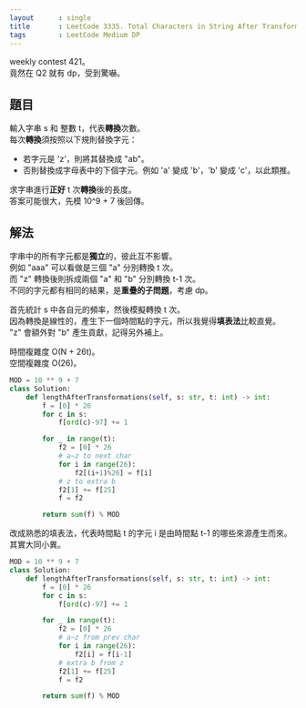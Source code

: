 ```yaml
---
layout      : single
title       : LeetCode 3335. Total Characters in String After Transformations I
tags        : LeetCode Medium DP
---
```

weekly contest 421。  
竟然在 Q2 就有 dp，受到驚嚇。  

## 題目

輸入字串 s 和 整數 t，代表**轉換**次數。  
每次**轉換**須按照以下規則替換字元：  

- 若字元是 'z'，則將其替換成 "ab"。  
- 否則替換成字母表中的下個字元。例如 'a' 變成 'b'，'b' 變成 'c'，以此類推。  

求字串進行**正好** t 次**轉換**後的長度。  
答案可能很大，先模 10^9 + 7 後回傳。  

## 解法

字串中的所有字元都是**獨立**的，彼此互不影響。  
例如 "aaa" 可以看做是三個 "a" 分別轉換 t 次。  
而 "z" 轉換後則拆成兩個 "a" 和 "b" 分別轉換 t-1 次。  
不同的字元都有相同的結果，是**重疊的子問題**，考慮 dp。  

首先統計 s 中各自元的頻率，然後模擬轉換 t 次。  
因為轉換是線性的，產生下一個時間點的字元，所以我覺得**填表法**比較直覺。  
"z" 會額外對 "b" 產生貢獻，記得另外補上。  

時間複雜度 O(N + 26t)。  
空間複雜度 O(26)。  

```python
MOD = 10 ** 9 + 7
class Solution:
    def lengthAfterTransformations(self, s: str, t: int) -> int:
        f = [0] * 26
        for c in s:
            f[ord(c)-97] += 1

        for _ in range(t):
            f2 = [0] * 26
            # a~z to next char
            for i in range(26):
                f2[(i+1)%26] = f[i]
            # z to extra b
            f2[1] += f[25]
            f = f2

        return sum(f) % MOD        
```

改成熟悉的填表法，代表時間點 t 的字元 i 是由時間點 t-1 的哪些來源產生而來。  
其實大同小異。  

```python
MOD = 10 ** 9 + 7
class Solution:
    def lengthAfterTransformations(self, s: str, t: int) -> int:
        f = [0] * 26
        for c in s:
            f[ord(c)-97] += 1

        for _ in range(t):
            f2 = [0] * 26
            # a~z from prev char
            for i in range(26):
                f2[i] = f[i-1]
            # extra b from z
            f2[1] += f[25]
            f = f2

        return sum(f) % MOD        
```
